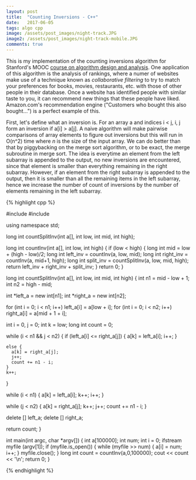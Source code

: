 ```yaml
---
layout: post
title:  "Counting Inversions - C++"
date:   2017-06-05
tags: algo cpp
image: /assets/post_images/night-track.JPG
image2: /assets/post_images/night-track-mobile.JPG
comments: true
---
```


This is my implementation of the counting inversions algorithm for Stanford's MOOC [course on algorithm design and analysis][coursera]. One application of this algorithm is the analysis of rankings, where a numer of websites make use of a technique known as *collaborative filtering* to try to match your preferences for books, movies, restaurants, etc. with those of other people in their database. Once a website has identified people with similar taste to you, it can recommend new things that these people have liked. Amazon.com's recommendation engine ("Customers who bought this also bought...") is a perfect example of this.

First, let's define what an inversion is. For an array a and indices i < j, i, j form an inversion if a[i] > a[j]. A naive algorithm will make pairwise comparisons of array elements to figure out inversions but this will run in O(n^2) time where *n* is the size of the input array. We can do better than that by piggybacking on the merge sort algorithm, or to be exact, the merge subroutine in merge sort. The idea is everytime an element from the left subarray is appended to the output, no new inversions are encountered, since that element is smaller than everything remaining in the right subarray.  However, if an element from the right subarray is appended to the output, then it is smaller than all the remaining items in the left subarray, hence we increase the number of count of inversions by the number of elements remaining in the left subarray.

{% highlight cpp %}

#include <iostream>
#include <fstream>

using namespace std;

long int countSplitInv(int a[], int low, int mid, int high);

long int countInv(int a[], int low, int high) {
  if (low < high) {
    long int mid = low + (high - low)/2;
    long int left_inv = countInv(a, low, mid);
    long int right_inv = countInv(a, mid+1, high);
    long int split_inv = countSplitInv(a, low, mid, high);
    return left_inv + right_inv + split_inv;
  }
  return 0;
}

long int countSplitInv(int a[], int low, int mid, int high) {
  int n1 = mid - low + 1;
  int n2 = high - mid;
  
  int *left_a = new int[n1];
  int *right_a = new int[n2];
  
  for (int i = 0; i < n1; i++) 
    left_a[i] = a[low + i];
  for (int i = 0; i < n2; i++)
    right_a[i] = a[mid + 1 + i];
  
  int i = 0, j = 0;
  int k = low;
  long int count = 0;
  
  while (i < n1 && j < n2) {
    if (left_a[i] <= right_a[j]) {
      a[k] = left_a[i];
      i++;
    }
    
    else {
      a[k] = right_a[j];
      j++;
      count += n1 - i;
    }
    k++;
  }
  
  while (i < n1) {
    a[k] = left_a[i];
    k++;
    i++;
  }
  
  while (j < n2) {
    a[k] = right_a[j];
    k++;
    j++;
    count += n1 - i;
  }
  
  delete [] left_a;
  delete [] right_a;
  
  return count;
}

int main(int argc, char *argv[]) {
  int a[100000];
  int num;
  int i = 0;
  ifstream myfile (argv[1]);
  if (myfile.is_open())
  {
    while (myfile >> num)
    {
      a[i] = num;
      i++;
    }
    myfile.close();
  }
  long int count = countInv(a,0,100000);
  cout << count << '\n';
  return 0;
}

{% endhighlight %}


[coursera]: https://www.coursera.org/learn/algorithms-divide-conquer/home/welcome



